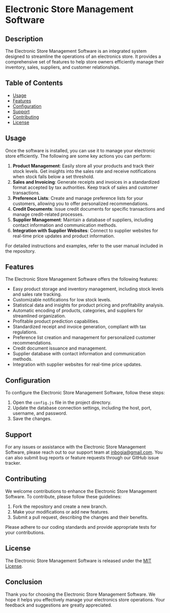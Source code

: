 # Electronic Store Management Software

## Description

The Electronic Store Management Software is an integrated system designed to streamline the operations of an electronics store. It provides a comprehensive set of features to help store owners efficiently manage their inventory, sales, suppliers, and customer relationships.

## Table of Contents
- [Usage](#usage)
- [Features](#features)
- [Configuration](#configuration)
- [Support](#support)
- [Contributing](#contributing)
- [License](#license)

## Usage

Once the software is installed, you can use it to manage your electronic store efficiently. The following are some key actions you can perform:

1. **Product Management**: Easily store all your products and track their stock levels. Get insights into the sales rate and receive notifications when stock falls below a set threshold.
2. **Sales and Invoicing**: Generate receipts and invoices in a standardized format accepted by tax authorities. Keep track of sales and customer transactions.
3. **Preference Lists**: Create and manage preference lists for your customers, allowing you to offer personalized recommendations.
4. **Credit Documents**: Issue credit documents for specific transactions and manage credit-related processes.
5. **Supplier Management**: Maintain a database of suppliers, including contact information and communication methods.
6. **Integration with Supplier Websites**: Connect to supplier websites for real-time price updates and product information.

For detailed instructions and examples, refer to the user manual included in the repository.

## Features

The Electronic Store Management Software offers the following features:

- Easy product storage and inventory management, including stock levels and sales rate tracking.
- Customizable notifications for low stock levels.
- Statistical data and insights for product pricing and profitability analysis.
- Automatic encoding of products, categories, and suppliers for streamlined organization.
- Profitable product prediction capabilities.
- Standardized receipt and invoice generation, compliant with tax regulations.
- Preference list creation and management for personalized customer recommendations.
- Credit document issuance and management.
- Supplier database with contact information and communication methods.
- Integration with supplier websites for real-time price updates.

## Configuration

To configure the Electronic Store Management Software, follow these steps:

1. Open the `config.js` file in the project directory.
2. Update the database connection settings, including the host, port, username, and password.
3. Save the changes.

## Support

For any issues or assistance with the Electronic Store Management Software, please reach out to our support team at inbogia@gmail.com. You can also submit bug reports or feature requests through our GitHub issue tracker.

## Contributing

We welcome contributions to enhance the Electronic Store Management Software. To contribute, please follow these guidelines:

1. Fork the repository and create a new branch.
2. Make your modifications or add new features.
3. Submit a pull request, describing the changes and their benefits.

Please adhere to our coding standards and provide appropriate tests for your contributions.

## License

The Electronic Store Management Software is released under the [MIT License](LICENSE.txt).

 
## Conclusion

Thank you for choosing the Electronic Store Management Software. We hope it helps you effectively manage your electronics store operations. Your feedback and suggestions are greatly appreciated.
